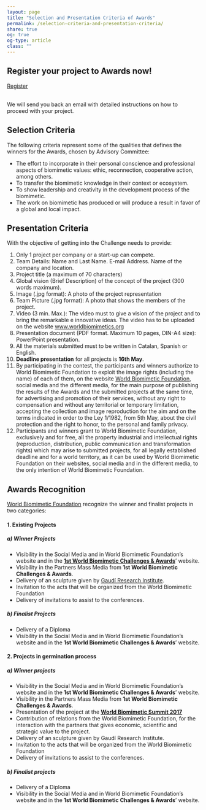 ```yaml
---
layout: page
title: "Selection and Presentation Criteria of Awards" 
permalink: /selection-criteria-and-presentation-criteria/
share: true
og: true
og-type: article
class: ""
---
```


<section class="section overlay overlay-clr bg-cover bg4 light-text align-center">
<div class="container">
<h2>Register your project to  <strong>Awards</strong> now!</h2>

<a href="mailto:info@biomimeticchallengesandawards.com?subject=I%20want%20further%20information%20on%20WBChA%20Projects%20registration&amp;body=To%20whom%20it%20may%20concern%3A%20I%20want%20further%20information%20on%20WBChA%20Projects%20registration.%20Thanks%20a%20lot" class="btn btn-lg btn-outline">Register</a>
<br />
<br />
<p>We will send you back an email with detailed instructions on how to proceed with your project.</p>
</div>
</section>

Selection Criteria
-----

The following criteria represent some of the qualities that defines the winners for the Awards, chosen by Advisory Committee:

- The effort to incorporate in their personal conscience and professional aspects of biomimetic values: ethic, reconnection, cooperative action, among others.
- To transfer the biomimetic knowledge in their context or ecosystem.
- To show leadership and creativity in the development process of the biomimetic.
- The work on biomimetic has produced or will produce a result in favor of a global and local impact.

Presentation Criteria
-----

With the objective of getting into the Challenge needs to provide:

1. Only 1 project per company or a start-up can compete.
2. Team Details: Name and Last Name. E-mail Address. Name of the company and location.
3. Project title (a maximum of 70 characters)
4. Global vision (Brief Description) of the concept of the project (300 words maximum).
5. Image (.jpg format): A photo of the project representation
6. Team Picture (.jpg format): A photo that shows the members of the project.
7. Video (3 min. Max.): The video must to give a vision of the project and to bring the remarkable e innovative ideas. The video has to be uploaded on the website www.worldbiomimetics.org
8. Presentation document (PDF format. Maximum 10 pages, DIN-A4 size): PowerPoint presentation. 
9. All the materials submitted must to be written in Catalan, Spanish or English.
10. **Deadline presentation** for all projects is **16th May**.
11. By participating in the contest, the participants and winners authorize to World Biomimetic Foundation to exploit the image rights (including the name) of each of them, on the website [World Biomimetic Foundation](http://www.worldbiomimetic.org/), social media and the different media, for the main purpose of publishing the results of the Awards and the submitted projects at the same time, for advertising and promotion of their services, without any right to compensation and without any territorial or temporary limitation, accepting the collection and image reproduction for the aim and on the terms indicated in order to the Ley 1/1982, from 5th May, about the civil protection and the right to honor, to the personal and family privacy.
12. Participants and winners grant to World Biomimetic Foundation, exclusively and for free, all the property industrial and intellectual rights (reproduction, distribution, public communication and transformation rights) which may arise to submitted projects, for all legally established deadline and for a world territory, as it can be used by World Biomimetic Foundation on their websites, social media and in the different media, to the only intention of World Biomimetic Foundation.

Awards Recognition
-----

[World Biomimetic Foundation](http://www.worldbiomimetic.org/) recognize the winner and finalist projects in two categories:

#### 1. Existing Projects

##### a) Winner Projects 
		
- Visibility in the Social Media and in World Biomimetic Foundation’s website and in the **[1st World Biomimetic Challenges & Awards](/)**’ website.
- Visibility in the Partners Mass Media from **1st World Biomimetic Challenges & Awards**.
- Delivery of an sculpture given by [Gaudí Research Institute](http://www.tgaudiri.org/index.php/qui-som).
- Invitation to the acts that will be organized from the World Biomimetic Foundation
- Delivery of invitations to assist to the conferences.

##### b) Finalist Projects

- Delivery of a Diploma
- Visibility in the Social Media and in World Biomimetic Foundation’s website and in the **1st World Biomimetic Challenges & Awards**’ website.

#### 2. Projects in germination process

##### a) Winner projects

- Visibility in the Social Media and in World Biomimetic Foundation’s website and in the **1st World Biomimetic Challenges & Awards**’ website.
- Visibility in the Partners Mass Media from **1st World Biomimetic Challenges & Awards**.
- Presentation of the project at the **[World Biomimetic Summit 2017](/#summit17)**
- Contribution of relations from the World Biomimetic Foundation, for the interaction with the partners that gives economic, scientific and strategic value to the project.
- Delivery of an sculpture given by Gaudí Research Institute.
- Invitation to the acts that will be organized from the World Biomimetic Foundation
- Delivery of invitations to assist to the conferences.

##### b) Finalist projects

- Delivery of a Diploma
- Visibility in the Social Media and in World Biomimetic Foundation’s website and in the **1st World Biomimetic Challenges & Awards**’ website.